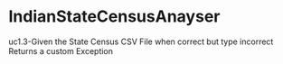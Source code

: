 # IndianStateCensusAnayser
uc1.3-Given the State Census
CSV File when correct
but type incorrect
Returns a custom
Exception

